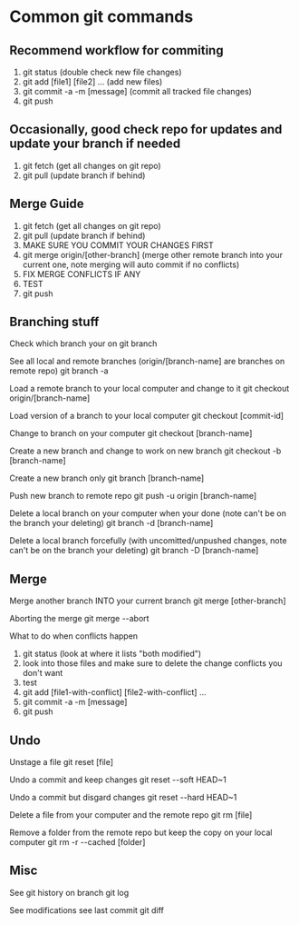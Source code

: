 # Common git commands

## Recommend workflow for commiting

1. git status (double check new file changes)
2. git add [file1] [file2] ... (add new files)
3. git commit -a -m [message] (commit all tracked file changes)
3. git push 

## Occasionally, good check repo for updates and update your branch if needed

1. git fetch (get all changes on git repo)
2. git pull (update branch if behind)

## Merge Guide
1. git fetch (get all changes on git repo)
2. git pull (update branch if behind)
3. MAKE SURE YOU COMMIT YOUR CHANGES FIRST
4. git merge origin/[other-branch] (merge other remote branch into your current one, note merging will auto commit if no conflicts)
5. FIX MERGE CONFLICTS IF ANY
6. TEST
7. git push

## Branching stuff

Check which branch your on
    git branch

See all local and remote branches (origin/[branch-name] are branches on remote repo)
    git branch -a

Load a remote branch to your local computer and change to it
    git checkout origin/[branch-name]

Load version of a branch to your local computer
    git checkout [commit-id]

Change to branch on your computer
    git checkout [branch-name]

Create a new branch and change to work on new branch
    git checkout -b [branch-name]

Create a new branch only
    git branch [branch-name]

Push new branch to remote repo
    git push -u origin [branch-name]

Delete a local branch on your computer when your done (note can't be on the branch your deleting)
    git branch -d [branch-name]

Delete a local branch forcefully (with uncomitted/unpushed changes, note can't be on the branch your deleting)
    git branch -D [branch-name]

## Merge

Merge another branch INTO your current branch
    git merge [other-branch]

Aborting the merge
    git merge --abort

What to do when conflicts happen
1. git status (look at where it lists "both modified")    
2. look into those files and make sure to delete the change conflicts you don't want
3. test
4. git add [file1-with-conflict] [file2-with-conflict] ...
5. git commit -a -m [message]
6. git push

## Undo

Unstage a file
    git reset [file]

Undo a commit and keep changes
    git reset --soft HEAD~1

Undo a commit but disgard changes
    git reset --hard HEAD~1

Delete a file from your computer and the remote repo
    git rm [file]

Remove a folder from the remote repo but keep the copy on your local computer
    git rm -r --cached [folder]

## Misc

See git history on branch
    git log

See modifications see last commit
    git diff

